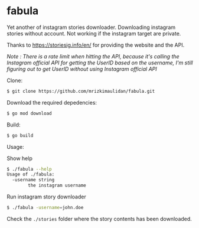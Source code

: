 # fabula

Yet another of instagram stories downloader. Downloading instagram stories without account. Not working if the instagram target are private.

Thanks to https://storiesig.info/en/ for providing the website and the API.

*Note : There is a rate limit when hitting the API, because it's calling the Instagram official API for getting the UserID based on the username, I'm still figuring out to get UserID without using Instagram official API*

Clone:

```bash
$ git clone https://github.com/mrizkimaulidan/fabula.git
```

Download the required depedencies:

```bash
$ go mod download
```

Build:
```bash
$ go build
```

Usage:

Show help

```bash
$ ./fabula --help
Usage of ./fabula:
  -username string
        the instagram username
```

Run instagram story downloader

```bash
$ ./fabula -username=john.doe
```

Check the `./stories` folder where the story contents has been downloaded.